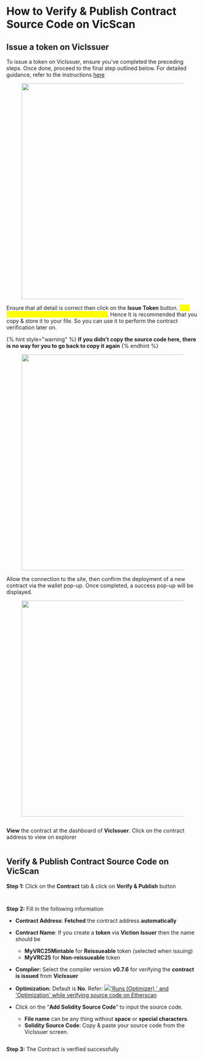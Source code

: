 # How to Verify & Publish Contract Source Code on VicScan

## Issue a token on VicIssuer <a href="#issue-a-token-on-vic-issuer" id="issue-a-token-on-vic-issuer"></a>

To issue a token on VicIssuer, ensure you've completed the preceding steps. Once done, proceed to the final step outlined below. For detailed guidance, refer to the instructions [here ](./)

<figure><img src="../../../.gitbook/assets/Screenshot 2024-05-30 at 00.41.17.png" alt="" width="563"><figcaption></figcaption></figure>

Ensure that all detail is correct then click on the **Issue Token** button. <mark style="color:yellow;">**The code here is only displayed in this step**</mark>. Hence It is recommended that you copy & store it to your file. So you can use it to perform the contract verification later on.

{% hint style="warning" %}
**If you didn't copy the source code here, there is no way for you to go back to copy it again**
{% endhint %}

<figure><img src="../../../.gitbook/assets/Screenshot 2024-05-30 at 00.41.56 (1).png" alt="" width="563"><figcaption></figcaption></figure>

Allow the connection to the site, then confirm the deployment of a new contract via the wallet pop-up. Once completed, a success pop-up will be displayed.

<div>

<figure><img src="../../../.gitbook/assets/Screenshot 2024-05-30 at 00.44.23.png" alt="" width="563"><figcaption></figcaption></figure>

 

<figure><img src="../../../.gitbook/assets/Screenshot 2024-05-30 at 00.44.55 (1).png" alt=""><figcaption></figcaption></figure>

</div>

**View** the contract at the dashboard of **VicIssuer**. Click on the contract address to view on explorer

<figure><img src="../../../.gitbook/assets/Screenshot 2024-05-30 at 00.45.15.png" alt=""><figcaption></figcaption></figure>

## Verify & Publish Contract Source Code on VicScan

**Step 1:** Click on the **Contract** tab & click on **Verify & Publish** button

<figure><img src="../../../.gitbook/assets/Screenshot 2024-05-30 at 00.46.55.png" alt=""><figcaption></figcaption></figure>

<figure><img src="../../../.gitbook/assets/Screenshot 2024-05-30 at 00.48.01.png" alt=""><figcaption></figcaption></figure>

**Step 2:** Fill in the following information

* **Contract Address**: **Fetched** the contract address **automatically**
* **Contract Name**: If you create a **token** via **Viction Issuer** then the name should be
  * **MyVRC25Mintable** for **Reissueable** token (selected when issuing)
  * **MyVRC25** for **Non-reissueable** token
* **Complier:** Select the compiler version **v0.7.6** for verifying the **contract is issued** from **VicIssuer**
* **Optimization:** Default is **No**. Refer: [![](https://cdn.sstatic.net/Sites/ethereum/Img/favicon.ico?v=40dede55262c)'Runs (Optimizer) ' and 'Optimization' while verifying source code on Etherscan](https://ethereum.stackexchange.com/questions/64172/runs-optimizer-and-optimization-while-verifying-source-code-on-etherscan)
*   Click on the “**Add Solidity Source Code**“ to input the source code.

    * **File name** can be any thing without **space** or **special characters**.
    * **Solidity Source Code**: Copy & paste your source code from the VicIssuer screen.&#x20;



    <figure><img src="../../../.gitbook/assets/Screenshot 2024-05-30 at 00.52.59.png" alt=""><figcaption></figcaption></figure>

**Step 3:** The Contract is verified successfully

<figure><img src="../../../.gitbook/assets/Screenshot 2024-05-30 at 00.55.52.png" alt=""><figcaption></figcaption></figure>

